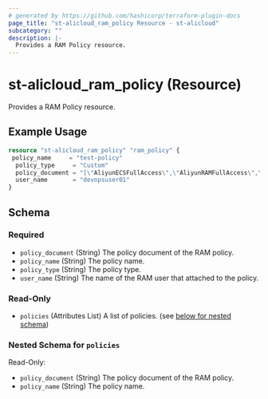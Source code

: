 ```yaml
---
# generated by https://github.com/hashicorp/terraform-plugin-docs
page_title: "st-alicloud_ram_policy Resource - st-alicloud"
subcategory: ""
description: |-
  Provides a RAM Policy resource.
---
```


# st-alicloud_ram_policy (Resource)

Provides a RAM Policy resource.

## Example Usage

```terraform
resource "st-alicloud_ram_policy" "ram_policy" {
 policy_name     = "test-policy"
  policy_type     = "Custom"
  policy_document = "[\"AliyunECSFullAccess\",\"AliyunRAMFullAccess\",\"AliyunOSSFullAccess\",\"AliyunOTSFullAccess\"]"
  user_name       = "devopsuser01"
}
```

<!-- schema generated by tfplugindocs -->
## Schema

### Required

- `policy_document` (String) The policy document of the RAM policy.
- `policy_name` (String) The policy name.
- `policy_type` (String) The policy type.
- `user_name` (String) The name of the RAM user that attached to the policy.

### Read-Only

- `policies` (Attributes List) A list of policies. (see [below for nested schema](#nestedatt--policies))

<a id="nestedatt--policies"></a>
### Nested Schema for `policies`

Read-Only:

- `policy_document` (String) The policy document of the RAM policy.
- `policy_name` (String) The policy name.


